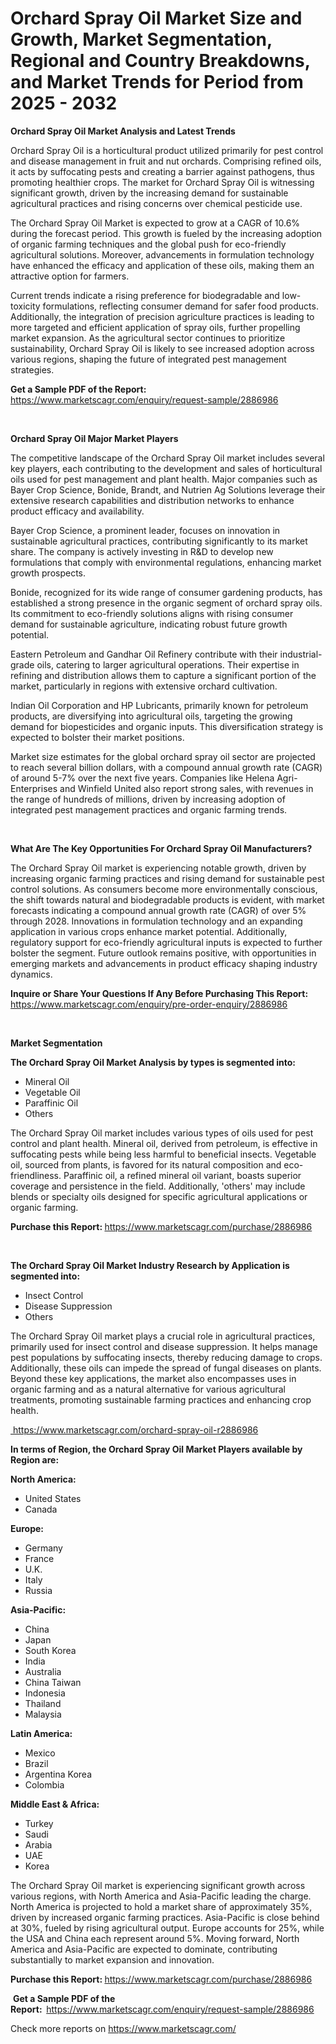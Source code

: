 <p><h1>Orchard Spray Oil Market Size and Growth, Market Segmentation, Regional and Country Breakdowns, and Market Trends for Period from 2025 -  2032</h1></p><p><strong>Orchard Spray Oil Market Analysis and Latest Trends</strong></p>
<p><p>Orchard Spray Oil is a horticultural product utilized primarily for pest control and disease management in fruit and nut orchards. Comprising refined oils, it acts by suffocating pests and creating a barrier against pathogens, thus promoting healthier crops. The market for Orchard Spray Oil is witnessing significant growth, driven by the increasing demand for sustainable agricultural practices and rising concerns over chemical pesticide use.</p><p>The Orchard Spray Oil Market is expected to grow at a CAGR of 10.6% during the forecast period. This growth is fueled by the increasing adoption of organic farming techniques and the global push for eco-friendly agricultural solutions. Moreover, advancements in formulation technology have enhanced the efficacy and application of these oils, making them an attractive option for farmers.</p><p>Current trends indicate a rising preference for biodegradable and low-toxicity formulations, reflecting consumer demand for safer food products. Additionally, the integration of precision agriculture practices is leading to more targeted and efficient application of spray oils, further propelling market expansion. As the agricultural sector continues to prioritize sustainability, Orchard Spray Oil is likely to see increased adoption across various regions, shaping the future of integrated pest management strategies.</p></p>
<p><strong>Get a Sample PDF of the Report:&nbsp;</strong> <a href="https://www.marketscagr.com/enquiry/request-sample/2886986?utm_campaign=3266&utm_medium=2&utm_source=Github&utm_content=ia&utm_term=13032025&utm_id=orchard-spray-oil">https://www.marketscagr.com/enquiry/request-sample/2886986</a></p>
<p>&nbsp;</p>
<p><strong>Orchard Spray Oil Major Market Players</strong></p>
<p><p>The competitive landscape of the Orchard Spray Oil market includes several key players, each contributing to the development and sales of horticultural oils used for pest management and plant health. Major companies such as Bayer Crop Science, Bonide, Brandt, and Nutrien Ag Solutions leverage their extensive research capabilities and distribution networks to enhance product efficacy and availability. </p><p>Bayer Crop Science, a prominent leader, focuses on innovation in sustainable agricultural practices, contributing significantly to its market share. The company is actively investing in R&D to develop new formulations that comply with environmental regulations, enhancing market growth prospects.</p><p>Bonide, recognized for its wide range of consumer gardening products, has established a strong presence in the organic segment of orchard spray oils. Its commitment to eco-friendly solutions aligns with rising consumer demand for sustainable agriculture, indicating robust future growth potential.</p><p>Eastern Petroleum and Gandhar Oil Refinery contribute with their industrial-grade oils, catering to larger agricultural operations. Their expertise in refining and distribution allows them to capture a significant portion of the market, particularly in regions with extensive orchard cultivation.</p><p>Indian Oil Corporation and HP Lubricants, primarily known for petroleum products, are diversifying into agricultural oils, targeting the growing demand for biopesticides and organic inputs. This diversification strategy is expected to bolster their market positions.</p><p>Market size estimates for the global orchard spray oil sector are projected to reach several billion dollars, with a compound annual growth rate (CAGR) of around 5-7% over the next five years. Companies like Helena Agri-Enterprises and Winfield United also report strong sales, with revenues in the range of hundreds of millions, driven by increasing adoption of integrated pest management practices and organic farming trends.</p></p>
<p>&nbsp;</p>
<p><strong>What Are The Key Opportunities For Orchard Spray Oil Manufacturers?</strong></p>
<p><p>The Orchard Spray Oil market is experiencing notable growth, driven by increasing organic farming practices and rising demand for sustainable pest control solutions. As consumers become more environmentally conscious, the shift towards natural and biodegradable products is evident, with market forecasts indicating a compound annual growth rate (CAGR) of over 5% through 2028. Innovations in formulation technology and an expanding application in various crops enhance market potential. Additionally, regulatory support for eco-friendly agricultural inputs is expected to further bolster the segment. Future outlook remains positive, with opportunities in emerging markets and advancements in product efficacy shaping industry dynamics.</p></p>
<p><strong>Inquire or Share Your Questions If Any Before Purchasing This Report:</strong> <a href="https://www.marketscagr.com/enquiry/pre-order-enquiry/2886986?utm_campaign=3266&utm_medium=2&utm_source=Github&utm_content=ia&utm_term=13032025&utm_id=orchard-spray-oil">https://www.marketscagr.com/enquiry/pre-order-enquiry/2886986</a></p>
<p>&nbsp;</p>
<p><strong>Market Segmentation</strong></p>
<p><strong>The Orchard Spray Oil Market Analysis by types is segmented into:</strong></p>
<p><ul><li>Mineral Oil</li><li>Vegetable Oil</li><li>Paraffinic Oil</li><li>Others</li></ul></p>
<p><p>The Orchard Spray Oil market includes various types of oils used for pest control and plant health. Mineral oil, derived from petroleum, is effective in suffocating pests while being less harmful to beneficial insects. Vegetable oil, sourced from plants, is favored for its natural composition and eco-friendliness. Paraffinic oil, a refined mineral oil variant, boasts superior coverage and persistence in the field. Additionally, 'others' may include blends or specialty oils designed for specific agricultural applications or organic farming.</p></p>
<p><strong>Purchase this Report:&nbsp;</strong><a href="https://www.marketscagr.com/purchase/2886986?utm_campaign=3266&utm_medium=2&utm_source=Github&utm_content=ia&utm_term=13032025&utm_id=orchard-spray-oil">https://www.marketscagr.com/purchase/2886986</a></p>
<p>&nbsp;</p>
<p><strong>The Orchard Spray Oil Market Industry Research by Application is segmented into:</strong></p>
<p><ul><li>Insect Control</li><li>Disease Suppression</li><li>Others</li></ul></p>
<p><p>The Orchard Spray Oil market plays a crucial role in agricultural practices, primarily used for insect control and disease suppression. It helps manage pest populations by suffocating insects, thereby reducing damage to crops. Additionally, these oils can impede the spread of fungal diseases on plants. Beyond these key applications, the market also encompasses uses in organic farming and as a natural alternative for various agricultural treatments, promoting sustainable farming practices and enhancing crop health.</p></p>
<p><a href="https://www.marketscagr.com/orchard-spray-oil-r2886986?utm_campaign=3266&utm_medium=2&utm_source=Github&utm_content=ia&utm_term=13032025&utm_id=orchard-spray-oil">&nbsp;https://www.marketscagr.com/orchard-spray-oil-r2886986</a></p>
<p><strong>In terms of Region, the Orchard Spray Oil Market Players available by Region are:</strong></p>
<p>
    <p> <strong> North America: </strong>
        <ul>
            <li>United States</li>
            <li>Canada</li>
        </ul>
        </p> 
    <p> <strong> Europe: </strong>
        <ul>
            <li>Germany</li>
            <li>France</li>
            <li>U.K.</li>
            <li>Italy</li>
            <li>Russia</li>
        </ul>
        </p> 
    <p> <strong> Asia-Pacific: </strong>
        <ul>
            <li>China</li>
            <li>Japan</li>
            <li>South Korea</li>
            <li>India</li>
            <li>Australia</li>
            <li>China Taiwan</li>
            <li>Indonesia</li>
            <li>Thailand</li>
            <li>Malaysia</li>
        </ul>
        </p> 
    <p> <strong> Latin America: </strong>
        <ul>
            <li>Mexico</li>
            <li>Brazil</li>
            <li>Argentina Korea</li>
            <li>Colombia</li>
        </ul>
        </p> 
    <p> <strong> Middle East & Africa: </strong>
        <ul>
            <li>Turkey</li>
            <li>Saudi</li>
            <li>Arabia</li>
            <li>UAE</li>
            <li>Korea</li>
        </ul>
    </p>
    </p>
<p><p>The Orchard Spray Oil market is experiencing significant growth across various regions, with North America and Asia-Pacific leading the charge. North America is projected to hold a market share of approximately 35%, driven by increased organic farming practices. Asia-Pacific is close behind at 30%, fueled by rising agricultural output. Europe accounts for 25%, while the USA and China each represent around 5%. Moving forward, North America and Asia-Pacific are expected to dominate, contributing substantially to market expansion and innovation.</p></p>
<p><strong>Purchase this Report: </strong><a href="https://www.marketscagr.com/purchase/2886986?utm_campaign=3266&utm_medium=2&utm_source=Github&utm_content=ia&utm_term=13032025&utm_id=orchard-spray-oil">https://www.marketscagr.com/purchase/2886986</a></p>
<p>&nbsp;<strong>Get a Sample PDF of the Report:&nbsp;&nbsp;</strong><a href="https://www.marketscagr.com/enquiry/request-sample/2886986?utm_campaign=3266&utm_medium=2&utm_source=Github&utm_content=ia&utm_term=13032025&utm_id=orchard-spray-oil">https://www.marketscagr.com/enquiry/request-sample/2886986</a></p>
<p><strong></strong></p>
<p>Check more reports on <a href="https://www.marketscagr.com/?utm_campaign=3266&utm_medium=2&utm_source=Github&utm_content=ia&utm_term=13032025&utm_id=orchard-spray-oil">https://www.marketscagr.com/</a></p>